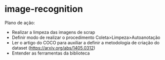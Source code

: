 # image-recognition
Plano de ação:
- Realizar a limpeza das imagens de scrap
- Definir modo de realizar o procedimento Coleta>Limpeza>Autoanotação
- Ler o artigo do COCO para auxiliar a definir a metodologia de criação do dataset (https://arxiv.org/abs/1405.0312)
- Entender as ferramentas da biblioteca
